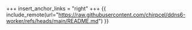 +++
insert_anchor_links = "right"
+++
{{ include_remote(url="https://raw.githubusercontent.com/chirpcel/ddns6-worker/refs/heads/main/README.md") }}
